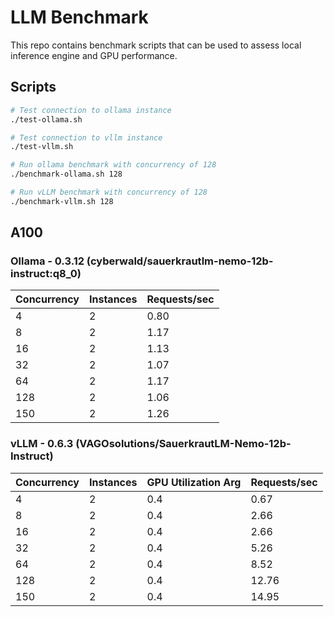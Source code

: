 # LLM Benchmark

This repo contains benchmark scripts that can be used to assess local inference engine and GPU performance.

## Scripts

```bash
# Test connection to ollama instance
./test-ollama.sh

# Test connection to vllm instance
./test-vllm.sh

# Run ollama benchmark with concurrency of 128
./benchmark-ollama.sh 128

# Run vLLM benchmark with concurrency of 128
./benchmark-vllm.sh 128
```

## A100

### Ollama - 0.3.12 (cyberwald/sauerkrautlm-nemo-12b-instruct:q8_0) 

| Concurrency | Instances | Requests/sec  |
|-------------|-----------|---------------|
| 4           | 2         | 0.80          |
| 8           | 2         | 1.17          |
| 16          | 2         | 1.13          |
| 32          | 2         | 1.07          |
| 64          | 2         | 1.17          |
| 128         | 2         | 1.06          |
| 150         | 2         | 1.26          |


### vLLM - 0.6.3 (VAGOsolutions/SauerkrautLM-Nemo-12b-Instruct)

| Concurrency | Instances | GPU Utilization Arg | Requests/sec  |
|-------------|-----------|---------------------|---------------|
| 4           | 2         | 0.4                 | 0.67          |
| 8           | 2         | 0.4                 | 2.66          |
| 16          | 2         | 0.4                 | 2.66          |
| 32          | 2         | 0.4                 | 5.26          |
| 64          | 2         | 0.4                 | 8.52          |
| 128         | 2         | 0.4                 | 12.76         |
| 150         | 2         | 0.4                 | 14.95         |
